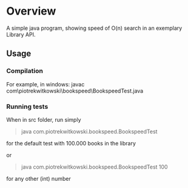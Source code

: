 # Overview
A simple java program, showing speed of O(n) search in an exemplary Library API.

## Usage

### Compilation
For example, in windows: javac com\piotrekwitkowski\bookspeed\BookspeedTest.java

### Running tests
When in src folder, run simply
> java com.piotrekwitkowski.bookspeed.BookspeedTest

for the default test with 100.000 books in the library

or
> java com.piotrekwitkowski.bookspeed.BookspeedTest 100

for any other (int) number